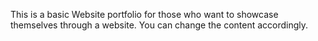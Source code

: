 This is a basic Website portfolio for those who want to showcase themselves through a website.
You can change the content accordingly.

